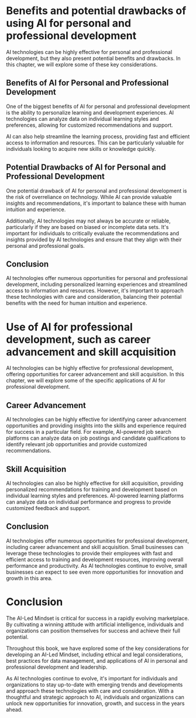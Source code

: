 Benefits and potential drawbacks of using AI for personal and professional development
=======================================================================================================================================================

AI technologies can be highly effective for personal and professional development, but they also present potential benefits and drawbacks. In this chapter, we will explore some of these key considerations.

Benefits of AI for Personal and Professional Development
--------------------------------------------------------

One of the biggest benefits of AI for personal and professional development is the ability to personalize learning and development experiences. AI technologies can analyze data on individual learning styles and preferences, allowing for customized recommendations and support.

AI can also help streamline the learning process, providing fast and efficient access to information and resources. This can be particularly valuable for individuals looking to acquire new skills or knowledge quickly.

Potential Drawbacks of AI for Personal and Professional Development
-------------------------------------------------------------------

One potential drawback of AI for personal and professional development is the risk of overreliance on technology. While AI can provide valuable insights and recommendations, it's important to balance these with human intuition and experience.

Additionally, AI technologies may not always be accurate or reliable, particularly if they are based on biased or incomplete data sets. It's important for individuals to critically evaluate the recommendations and insights provided by AI technologies and ensure that they align with their personal and professional goals.

Conclusion
----------

AI technologies offer numerous opportunities for personal and professional development, including personalized learning experiences and streamlined access to information and resources. However, it's important to approach these technologies with care and consideration, balancing their potential benefits with the need for human intuition and experience.

Use of AI for professional development, such as career advancement and skill acquisition
=========================================================================================================================================================

AI technologies can be highly effective for professional development, offering opportunities for career advancement and skill acquisition. In this chapter, we will explore some of the specific applications of AI for professional development.

Career Advancement
------------------

AI technologies can be highly effective for identifying career advancement opportunities and providing insights into the skills and experience required for success in a particular field. For example, AI-powered job search platforms can analyze data on job postings and candidate qualifications to identify relevant job opportunities and provide customized recommendations.

Skill Acquisition
-----------------

AI technologies can also be highly effective for skill acquisition, providing personalized recommendations for training and development based on individual learning styles and preferences. AI-powered learning platforms can analyze data on individual performance and progress to provide customized feedback and support.

Conclusion
----------

AI technologies offer numerous opportunities for professional development, including career advancement and skill acquisition. Small businesses can leverage these technologies to provide their employees with fast and efficient access to training and development resources, improving overall performance and productivity. As AI technologies continue to evolve, small businesses can expect to see even more opportunities for innovation and growth in this area.

Conclusion
==========

The AI-Led Mindset is critical for success in a rapidly evolving marketplace. By cultivating a winning attitude with artificial intelligence, individuals and organizations can position themselves for success and achieve their full potential.

Throughout this book, we have explored some of the key considerations for developing an AI-Led Mindset, including ethical and legal considerations, best practices for data management, and applications of AI in personal and professional development and leadership.

As AI technologies continue to evolve, it's important for individuals and organizations to stay up-to-date with emerging trends and developments and approach these technologies with care and consideration. With a thoughtful and strategic approach to AI, individuals and organizations can unlock new opportunities for innovation, growth, and success in the years ahead.
